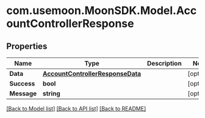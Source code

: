 # com.usemoon.MoonSDK.Model.AccountControllerResponse

## Properties

| Name        | Type                                                                  | Description | Notes       |
| ----------- | --------------------------------------------------------------------- | ----------- | ----------- |
| **Data**    | [**AccountControllerResponseData**](AccountControllerResponseData.md) |             | \[optional] |
| **Success** | **bool**                                                              |             | \[optional] |
| **Message** | **string**                                                            |             | \[optional] |

[\[Back to Model list\]](./#documentation-for-models) [\[Back to API list\]](./#documentation-for-api-endpoints) [\[Back to README\]](./)
